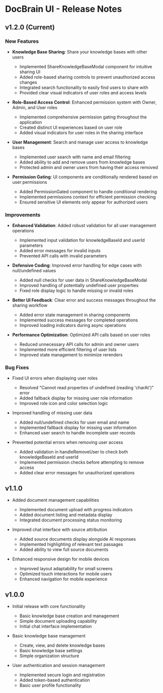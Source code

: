 # DocBrain UI - Release Notes

## v1.2.0 (Current)

### New Features
- **Knowledge Base Sharing**: Share your knowledge bases with other users
  - Implemented ShareKnowledgeBaseModal component for intuitive sharing UI
  - Added role-based sharing controls to prevent unauthorized access changes
  - Integrated search functionality to easily find users to share with
  - Provided clear visual indicators of user roles and access levels
  
- **Role-Based Access Control**: Enhanced permission system with Owner, Admin, and User roles
  - Implemented comprehensive permission gating throughout the application
  - Created distinct UI experiences based on user role
  - Added visual indicators for user roles in the sharing interface
  
- **User Management**: Search and manage user access to knowledge bases
  - Implemented user search with name and email filtering
  - Added ability to add and remove users from knowledge bases
  - Protected admin and owner users from having their access removed
  
- **Permission Gating**: UI components are conditionally rendered based on user permissions
  - Added PermissionGated component to handle conditional rendering
  - Implemented permissions context for efficient permission checking
  - Ensured sensitive UI elements only appear for authorized users

### Improvements
- **Enhanced Validation**: Added robust validation for all user management operations
  - Implemented input validation for knowledgeBaseId and userId parameters
  - Added error messages for invalid inputs
  - Prevented API calls with invalid parameters
  
- **Defensive Coding**: Improved error handling for edge cases with null/undefined values
  - Added null checks for user data in ShareKnowledgeBaseModal
  - Improved handling of potentially undefined user properties
  - Fixed role display logic to handle missing or invalid roles
  
- **Better UI Feedback**: Clear error and success messages throughout the sharing workflow
  - Added error state management in sharing components
  - Implemented success messages for completed operations
  - Improved loading indicators during async operations
  
- **Performance Optimization**: Optimized API calls based on user roles
  - Reduced unnecessary API calls for admin and owner users
  - Implemented more efficient filtering of user lists
  - Improved state management to minimize rerenders

### Bug Fixes
- Fixed UI errors when displaying user roles
  - Resolved "Cannot read properties of undefined (reading 'charAt')" error
  - Added fallback display for missing user role information
  - Improved role icon and color selection logic
  
- Improved handling of missing user data
  - Added null/undefined checks for user email and name
  - Implemented fallback display for missing user information
  - Enhanced user search to handle incomplete user records
  
- Prevented potential errors when removing user access
  - Added validation in handleRemoveUser to check both knowledgeBaseId and userId
  - Implemented permission checks before attempting to remove access
  - Added clear error messages for unauthorized operations

## v1.1.0

- Added document management capabilities
  - Implemented document upload with progress indicators
  - Added document listing and metadata display
  - Integrated document processing status monitoring
  
- Improved chat interface with source attribution
  - Added source documents display alongside AI responses
  - Implemented highlighting of relevant text passages
  - Added ability to view full source documents
  
- Enhanced responsive design for mobile devices
  - Improved layout adaptability for small screens
  - Optimized touch interactions for mobile users
  - Enhanced navigation for mobile experience

## v1.0.0

- Initial release with core functionality
  - Basic knowledge base creation and management
  - Simple document uploading capability
  - Initial chat interface implementation
  
- Basic knowledge base management
  - Create, view, and delete knowledge bases
  - Basic knowledge base settings
  - Simple organization structure
  
- User authentication and session management
  - Implemented secure login and registration
  - Added token-based authentication
  - Basic user profile functionality 